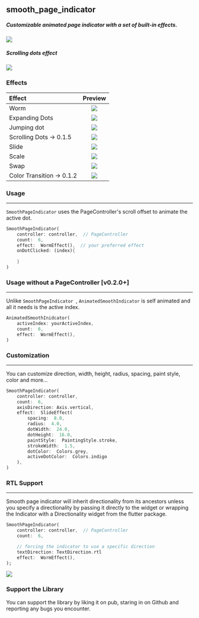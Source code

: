 ## smooth_page_indicator

##### Customizable animated page indicator with a set of built-in effects.


![](https://github.com/Milad-Akarie/smooth_page_indicator/blob/master/demo/smooth_page_indicator_demo_1.gif?raw=true)

##### Scrolling dots effect

![](https://github.com/Milad-Akarie/smooth_page_indicator/blob/master/demo/smooth_page_indicator_demo_4.gif?raw=true)

### Effects

| Effect                    |                                                  Preview                                                  |
| :------------------------ | :-------------------------------------------------------------------------------------------------------: |
| Worm                      |       ![](https://github.com/Milad-Akarie/smooth_page_indicator/blob/master/demo/worm.gif?raw=true)       |
| Expanding Dots            |  ![](https://github.com/Milad-Akarie/smooth_page_indicator/blob/master/demo/expanding-dot.gif?raw=true)   |
| Jumping dot               |   ![](https://github.com/Milad-Akarie/smooth_page_indicator/blob/master/demo/jumping-dot.gif?raw=true)    |
| Scrolling Dots -> 0.1.5   |  ![](https://github.com/Milad-Akarie/smooth_page_indicator/blob/master/demo/scrolling-dots-2.gif?raw=true)  |
| Slide                     |      ![](https://github.com/Milad-Akarie/smooth_page_indicator/blob/master/demo/slide.gif?raw=true)       |
| Scale                     |      ![](https://github.com/Milad-Akarie/smooth_page_indicator/blob/master/demo/scale.gif?raw=true)       |
| Swap                      |       ![](https://github.com/Milad-Akarie/smooth_page_indicator/blob/master/demo/swap.gif?raw=true)       |
| Color Transition -> 0.1.2 | ![](https://github.com/Milad-Akarie/smooth_page_indicator/blob/master/demo/color-transition.gif?raw=true) |

### Usage
---
`SmoothPageIndicator` uses the PageController's scroll offset to animate the active dot.

```dart
SmoothPageIndicator(
	controller: controller,  // PageController
	count:  6,
	effect:  WormEffect(),  // your preferred effect
	onDotClicked: (index){
	    
	}
)

```

### Usage without a PageController [v0.2.0+]
---
Unlike `SmoothPageIndicator `, `AnimatedSmoothIndicator` is self animated and all it needs is the active index.
```dart
AnimatedSmoothInidcator(
	activeIndex: yourActiveIndex,
	count:  6,
	effect:  WormEffect(),
)

```

### Customization

---

You can customize direction, width, height, radius, spacing, paint style, color and more...

```dart
SmoothPageIndicator(
	controller: controller,
	count:  6,
	axisDirection: Axis.vertical,
	effect:  SlideEffect(
		spacing:  8.0,
		radius:  4.0,
		dotWidth:  24.0,
		dotHeight:  16.0,
		paintStyle:  PaintingStyle.stroke,
		strokeWidth:  1.5,
		dotColor:  Colors.grey,
		activeDotColor:  Colors.indigo
	),
)

```

### RTL Support
---

Smooth page indicator will inherit directionality from its ancestors unless you specify a directionality by passing it directly to the widget or wrapping the Indicator with a Directionality widget from the flutter package.

```dart
SmoothPageIndicator(
	controller: controller,  // PageController
	count:  6,

	// forcing the indicator to use a specific direction
	textDirection: TextDirection.rtl
	effect:  WormEffect(),
);

```

![](https://github.com/Milad-Akarie/smooth_page_indicator/blob/master/demo/smooth_page_indicator_demo_3.gif?raw=true)

### Support the Library

You can support the library by liking it on pub, staring in on Github and reporting any bugs you encounter.
